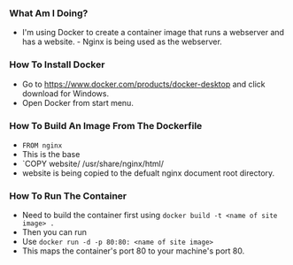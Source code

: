 ### What Am I Doing?
- I'm using Docker to create a container image that runs a webserver and has a website. - Nginx is being used as the webserver.
### How To Install Docker
- Go to https://www.docker.com/products/docker-desktop and click download for Windows.
 - Open Docker from start menu.
### How To Build An Image From The Dockerfile
- `FROM nginx`
 - This is the base 
- `COPY website/ /usr/share/nginx/html/
 - website is being copied to the defualt nginx document root directory.
### How To Run The Container
- Need to build the container first using `docker build -t <name of site image> .`
- Then you can run
 - Use `docker run -d -p 80:80: <name of site image>`
  - This maps the container's port 80 to your machine's port 80. 
